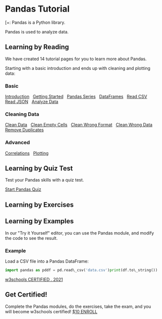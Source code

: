 
Pandas Tutorial
===============



[+:
Pandas is a Python library.


Pandas is used to analyze data.



Learning by Reading
-------------------


We have created 14 tutorial pages for you to learn more about Pandas.


Starting with a basic introduction and ends up with cleaning and plotting data:





### Basic


[Introduction](pandas_intro.asp)
 
[Getting Started](pandas_getting_started.asp)
 
[Pandas Series](pandas_series.asp)
 
[DataFrames](pandas_dataframes.asp)
 
[Read CSV](pandas_csv.asp)
 
[Read JSON](pandas_json.asp)
 
[Analyze Data](pandas_analyzing.asp)


### Cleaning Data


[Clean Data](pandas_cleaning.asp)
 
[Clean Empty Cells](pandas_cleaning_empty_cells.asp)
 
[Clean Wrong Format](pandas_cleaning_wrong_format.asp)
 
[Clean Wrong Data](pandas_cleaning_wrong_data.asp)
 
[Remove Duplicates](pandas_cleaning_duplicates.asp)


### Advanced


[Correlations](pandas_correlations.asp)
 
[Plotting](pandas_plotting.asp)



Learning by Quiz Test
---------------------


Test your Pandas skills with a quiz test.


[Start Pandas Quiz](pandas_quiz.asp)


Learning by Exercises
---------------------


Learning by Examples
--------------------


In our "Try it Yourself" editor, you can use the Pandas module, and modify the code to see the result.



### Example


Load a CSV file into a Pandas DataFrame:



```python
import pandas as pddf = pd.read\_csv('data.csv')print(df.to\_string()) 

```



[w3schools CERTIFIED  .  2021](https://courses.w3schools.com)

Get Certified!
---------------


Complete the Pandas modules, do the exercises, take the exam, and you will become w3schools certified!
[$10 ENROLL](https://courses.w3schools.com/courses/pandas-fundamentals)


